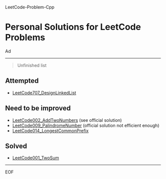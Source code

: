 LeetCode-Problem-Cpp

Personal Solutions for LeetCode Problems
================================================================================

Ad

--------------------------------------------------------------------------------

> Unfinished list

Attempted
--------------------------------------------------------------------------------

 - [LeetCode707_DesignLinkedList](\LC700+\LeetCode707_DesignLinkedList.cpp)

Need to be improved
--------------------------------------------------------------------------------

 - [LeetCode002_AddTwoNumbers](\LC000+\LeetCode002_AddTwoNumbers.cpp) (see official solution)
 - [LeetCode009_PalindromeNumber](\LC000+\LeetCode009_PalindromeNumber.cpp) (official solution not efficient enough)
 - [LeetCode014_LongestCommonPrefix](\LC000+\LeetCode014_LongestCommonPrefix.cpp)

Solved
--------------------------------------------------------------------------------

 - [LeetCode001_TwoSum](\LC000+\LeetCode001_TwoSum.cpp)

--------------------------------------------------------------------------------

EOF
